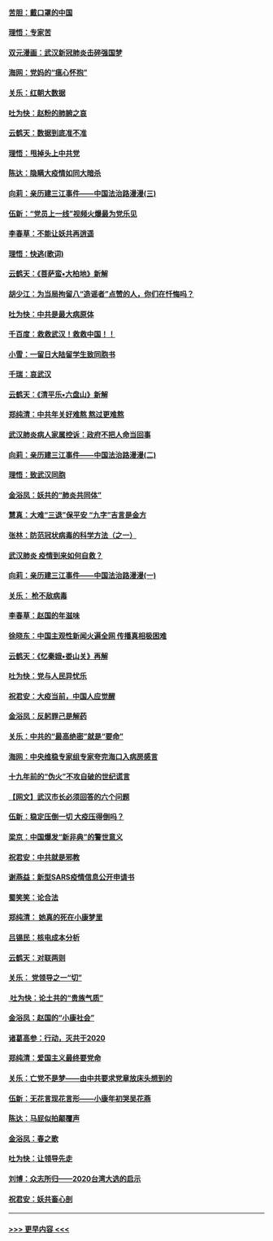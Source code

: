 #### [苦胆：戴口罩的中国](../pages/nsc993/n11845576.md?t=02051444) 
#### [理悟：专家苦](../pages/nsc993/n11845564.md?t=02051444) 
#### [双元漫画：武汉新冠肺炎击碎强国梦](../pages/nsc993/n11843320.md?t=02051444) 
#### [海网：党妈的“瘟心怀抱”](../pages/nsc993/n11840740.md?t=02051444) 
#### [关乐：红朝大数据](../pages/nsc993/n11840675.md?t=02051444) 
#### [吐为快：赵粉的肺腑之哀](../pages/nsc993/n11840618.md?t=02051444) 
#### [云鹤天：数据到底准不准](../pages/nsc993/n11840325.md?t=02051444) 
#### [理悟：甩掉头上中共党](../pages/nsc993/n11838826.md?t=02051444) 
#### [陈达：隐瞒大疫情如同大暗杀](../pages/nsc993/n11838771.md?t=02051444) 
#### [向莉：亲历建三江事件——中国法治路漫漫(三)](../pages/nsc993/n11831825.md?t=02051444) 
#### [伍新：“党员上一线”视频火爆最为党乐见](../pages/nsc993/n11838200.md?t=02051444) 
#### [李春草：不能让妖共再逍遥](../pages/nsc993/n11838102.md?t=02051444) 
#### [理悟：快逃(歌词)](../pages/nsc993/n11838083.md?t=02051444) 
#### [云鹤天：《菩萨蛮▪大柏地》新解](../pages/nsc993/n11838059.md?t=02051444) 
#### [胡少江：为当局拘留八“造谣者”点赞的人，你们在忏悔吗？](../pages/nsc993/n11836801.md?t=02051444) 
#### [吐为快：中共是最大病原体](../pages/nsc993/n11836748.md?t=02051444) 
#### [千百度：救救武汉！救救中国！！](../pages/nsc993/n11836145.md?t=02051444) 
#### [小雪：一留日大陆留学生致同胞书](../pages/nsc993/n11834624.md?t=02051444) 
#### [千瑞：哀武汉](../pages/nsc993/n11833647.md?t=02051444) 
#### [云鹤天：《清平乐▪六盘山》新解](../pages/nsc993/n11833611.md?t=02051444) 
#### [郑纯清：中共年关好难熬 熬过更难熬](../pages/nsc993/n11833489.md?t=02051444) 
#### [武汉肺炎病人家属控诉：政府不把人命当回事](../pages/nsc993/n11833205.md?t=02051444) 
#### [向莉：亲历建三江事件——中国法治路漫漫(二)](../pages/nsc993/n11829102.md?t=02051444) 
#### [理悟：致武汉同胞](../pages/nsc993/n11831522.md?t=02051444) 
#### [金浴凤：妖共的“肺炎共同体”](../pages/nsc993/n11829448.md?t=02051444) 
#### [慧真：大难“三退”保平安 “九字”吉言是金方](../pages/nsc993/n11829501.md?t=02051444) 
#### [张林：防范冠状病毒的科学方法（之一）](../pages/nsc993/n11828618.md?t=02051444) 
#### [武汉肺炎 疫情到来如何自救？](../pages/nsc993/n11827632.md?t=02051444) 
#### [向莉：亲历建三江事件——中国法治路漫漫(一)](../pages/nsc993/n11827190.md?t=02051444) 
#### [关乐： 枪不敌病毒](../pages/nsc993/n11826746.md?t=02051444) 
#### [李春草：赵国的年滋味](../pages/nsc993/n11826321.md?t=02051444) 
#### [徐晓东：中国主观性新闻火遍全网 传播真相极困难](../pages/nsc993/n11826508.md?t=02051444) 
#### [云鹤天：《忆秦娥▪娄山关》再解](../pages/nsc993/n11824682.md?t=02051444) 
#### [吐为快：党与人民异忧乐](../pages/nsc993/n11824660.md?t=02051444) 
#### [祝君安：大疫当前，中国人应觉醒](../pages/nsc993/n11821946.md?t=02051444) 
#### [金浴凤：反躬罪己是解药](../pages/nsc993/n11820280.md?t=02051444) 
#### [关乐：中共的“最高绝密”就是“要命”](../pages/nsc993/n11816946.md?t=02051444) 
#### [海网：中央维稳专家组专家夸完海口入病房感言](../pages/nsc993/n11815138.md?t=02051444) 
#### [十九年前的“伪火”不攻自破的世纪谎言](../pages/nsc993/n11813238.md?t=02051444) 
#### [【网文】武汉市长必须回答的六个问题](../pages/nsc993/n11813848.md?t=02051444) 
#### [伍新：稳定压倒一切 大疫压得倒吗？](../pages/nsc993/n11812634.md?t=02051444) 
#### [梁京：中国爆发“新非典”的警世意义](../pages/nsc993/n11812554.md?t=02051444) 
#### [祝君安：中共就是邪教](../pages/nsc993/n11812431.md?t=02051444) 
#### [谢燕益：新型SARS疫情信息公开申请书](../pages/nsc993/n11808840.md?t=02051444) 
#### [蜀笑笑：论合法](../pages/nsc993/n11808064.md?t=02051444) 
#### [郑纯清： 她真的死在小康梦里](../pages/nsc993/n11806623.md?t=02051444) 
#### [吕锡民：核电成本分析](../pages/nsc993/n11806284.md?t=02051444) 
#### [云鹤天：对联两则](../pages/nsc993/n11805957.md?t=02051444) 
#### [关乐： 党领导之一“切”](../pages/nsc993/n11804505.md?t=02051444) 
#### [ 吐为快：论土共的“贵族气质”](../pages/nsc993/n11804490.md?t=02051444) 
#### [金浴凤：赵国的“小康社会”](../pages/nsc993/n11804452.md?t=02051444) 
#### [诸葛高参：行动，灭共于2020](../pages/nsc993/n11804120.md?t=02051444) 
#### [郑纯清：爱国主义最终要党命](../pages/nsc993/n11802197.md?t=02051444) 
#### [关乐：亡党不是梦——由中共要求党章放床头想到的](../pages/nsc993/n11802156.md?t=02051444) 
#### [伍新：无花言现花言形——小康年初哭吴花燕](../pages/nsc993/n11800044.md?t=02051444) 
#### [陈达：马屁似拍颠覆声](../pages/nsc993/n11800010.md?t=02051444) 
#### [金浴凤：春之歌](../pages/nsc993/n11797687.md?t=02051444) 
#### [吐为快：让领导先走](../pages/nsc993/n11797512.md?t=02051444) 
#### [刘博：众志所归——2020台湾大选的启示](../pages/nsc993/n11796878.md?t=02051444) 
#### [祝君安：妖共畜心剖](../pages/nsc993/n11794273.md?t=02051444) 

----
#### [ >>> 更早内容 <<< ](../indexes/nsc993-earlier.md)
